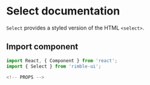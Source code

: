 # Select documentation

`Select` provides a styled version of the HTML `<select>`.

## Import component

```jsx
import React, { Component } from 'react';
import { Select } from 'rimble-ui';

<!-- PROPS -->
